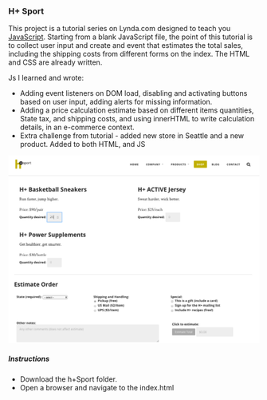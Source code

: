### H+ Sport

This project is a tutorial series on Lynda.com designed to teach you [JavaScript](https://www.lynda.com/JavaScript-tutorials/JavaScript-Web-Designers-2016-Q3-REVISION/461841-2.html).
Starting from a blank JavaScript file, the point of this tutorial is to collect  user input and create and event that estimates the total sales, including the shipping costs from different forms on the index. The HTML and CSS are already written.

Js I learned and wrote:
* Adding event listeners on DOM load, disabling and activating buttons based on user input, adding alerts for missing information.
* Adding a price calculation estimate based on different items quantities, State tax, and shipping costs, and using innerHTML to write calculation details, in an e-commerce context.
* Extra challenge from tutorial - added new store in Seattle and a new product. Added to both HTML, and JS

![Screenshot](https://github.com/adabat64/Portfolio/blob/master/JavaScript/h%2BSport/img/hsport-screenshot.png)

##### Instructions
* Download the h+Sport folder.
* Open a browser and navigate to the index.html
